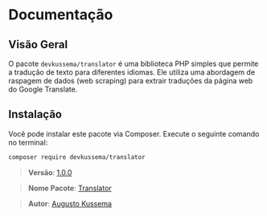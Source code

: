 # Documentação

## Visão Geral

O pacote `devkussema/translator` é uma biblioteca PHP simples que permite a tradução de texto para diferentes idiomas. Ele utiliza uma abordagem de raspagem de dados (web scraping) para extrair traduções da página web do Google Translate.

## Instalação

Você pode instalar este pacote via Composer. Execute o seguinte comando no terminal:

```bash
composer require devkussema/translator
```

> **Versão**: [1.0.0](https://github.com/devkussema/translator/releases/tag/1.0.0)

> **Nome Pacote**: [Translator](https://github.com/devkussema/translator)

> **Autor**: [Augusto Kussema](https://github.com/devkussema)
